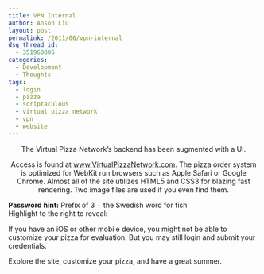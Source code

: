 ```yaml
---
title: VPN Internal
author: Anson Liu
layout: post
permalink: /2011/06/vpn-internal
dsq_thread_id:
  - 351960806
categories:
  - Development
  - Thoughts
tags:
  - login
  - pizza
  - scriptaculous
  - virtual pizza network
  - vpn
  - website
---
```

<p style="text-align: center;">
  The Virtual Pizza Network&#8217;s backend has been augmented with a UI.
</p>

<p style="text-align: center;">
  Access is found at <a href="http://VirtualPizzaNetwork.com" target="_blank">www.VirtualPizzaNetwork.com</a>. The pizza order system is optimized for WebKit run browsers such as Apple Safari or Google Chrome. Almost all of the site utilizes HTML5 and CSS3 for blazing fast rendering. Two image files are used if you even find them.
</p>

**Password hint:** Prefix of 3 + the Swedish word for fish  
Highlight to the right to reveal: <span style="color: white;"><em>trifisk</em></span>

If you have an iOS or other mobile device, you might not be able to customize your pizza for evaluation. But you may still login and submit your credentials.

Explore the site, customize your pizza, and have a great summer.